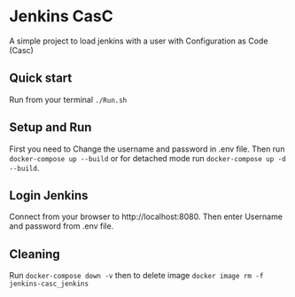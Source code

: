 # Jenkins CasC
A simple project to load jenkins with a user with Configuration as Code (Casc)

## Quick start
Run from your terminal ```./Run.sh```

## Setup and Run
First you need to Change the username and password in .env file.
Then run ```docker-compose up --build``` or for detached mode run ```docker-compose up -d --build```.

## Login Jenkins
Connect from your browser to http://localhost:8080.
Then enter Username and password from .env file.

## Cleaning
Run ```docker-compose down -v``` then to delete image ```docker image rm -f jenkins-casc_jenkins```